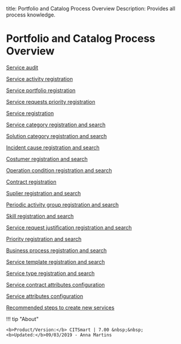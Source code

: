 title:  Portfolio and Catalog Process Overview
Description: Provides all process knowledge. 
# Portfolio and Catalog Process Overview

[Service audit](/en-us/citsmart-platform-7/processes/portfolio-and-catalog/audit.html#auditoria-de-servicos)

[Service activity registration](/en-us/citsmart-platform-7/processes/portfolio-and-catalog/activity.html)

[Service portfolio registration](/en-us/citsmart-platform-7/processes/portfolio-and-catalog/register.html)

[Service requests priority registration](/en-us/citsmart-platform-7/processes/portfolio-and-catalog/priority-request.html)

[Service registration](/en-us/citsmart-platform-7/processes/portfolio-and-catalog/services.html)

[Service category registration and search](/en-us/citsmart-platform-7/processes/portfolio-and-catalog/service-category.html)

[Solution category registration and search](/en-us/citsmart-platform-7/processes/portfolio-and-catalog/solution-category.html)

[Incident cause registration and search](/en-us/citsmart-platform-7/processes/portfolio-and-catalog/cause-incident.html)

[Costumer registration and search](/en-us/citsmart-platform-7/processes/portfolio-and-catalog/client.html)

[Operation condition registration and search](/en-us/citsmart-platform-7/processes/portfolio-and-catalog/operating-condition.html)

[Contract registration](/en-us/citsmart-platform-7/processes/portfolio-and-catalog/contract.html)

[Suplier registration and search](/en-us/citsmart-platform-7/processes/portfolio-and-catalog/provider.html)

[Periodic activity group registration and search](/en-us/citsmart-platform-7/processes/portfolio-and-catalog/periodic-activity.html)

[Skill registration and search](/en-us/citsmart-platform-7/processes/portfolio-and-catalog/skill.html)

[Service request justification registration and search](/en-us/citsmart-platform-7/processes/portfolio-and-catalog/request-justification.html)

[Priority registration and search](/en-us/citsmart-platform-7/processes/portfolio-and-catalog/priority-register.html)

[Business process registration and search](/en-us/citsmart-platform-7/processes/portfolio-and-catalog/business-process.html)

[Service template registration and search](/en-us/citsmart-platform-7/processes/portfolio-and-catalog/service-template.html)

[Service type registration and search](/en-us/citsmart-platform-7/processes/portfolio-and-catalog/type-service.html)

[Service contract attributes configuration](/en-us/citsmart-platform-7/processes/portfolio-and-catalog/contract-attributes.html)

[Service attributes configuration](/en-us/citsmart-platform-7/processes/portfolio-and-catalog/configure-service-attribute.html)

[Recommended steps to create new services](/en-us/citsmart-platform-7/processes/portfolio-and-catalog/steps.html)

!!! tip "About"

    <b>Product/Version:</b> CITSmart | 7.00 &nbsp;&nbsp;
    <b>Updated:</b>09/03/2019 - Anna Martins 
        
